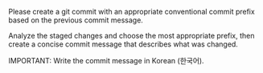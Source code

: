 Please create a git commit with an appropriate conventional commit prefix based on the previous commit message.

Analyze the staged changes and choose the most appropriate prefix, then create a concise commit message that describes what was changed.

IMPORTANT: Write the commit message in Korean (한국어).
